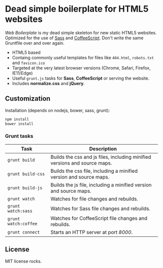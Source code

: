 Dead simple boilerplate for HTML5 websites
==========================================
*Web Boilerplate* is my dead simple skeleton for new static HTML5 websites. Optimized for the use of [Sass](http://sass-lang.com) and [CoffeeScript](http://coffeescript.org). Don't write the same Gruntfile over and over again.

- HTML5 based
- Containg commonly useful templates for files like `404.html`, `robots.txt` and `favicon.ico`
- Targeted at the very latest browser versions (Chrome, Safari, Firefox, IE11/Edge)
- Useful `grunt.js` tasks for **Sass**, **CoffeeScript** or serving the website.
- Includes **normalize.css** and **jQuery**.

## Customization
Installation (depends on nodejs, bower, sass, grunt):

```bash
npm install
bower install
```

### Grunt tasks

| Task | Description |
|------|-------------|
| `grunt build` | Builds the css and js files, including minified versions and source maps. |
| `grunt build-css` | Builds the css file, including a minified version and source maps. |
| `grunt build-js` | Builds the js file, including a minified version and source maps. |
| `grunt watch` | Watches for file changes and rebuilds. |
| `grunt watch:sass` | Watches for Sass file changes and rebuilds. |
| `grunt watch:coffee` | Watches for CoffeeScript file changes and rebuilds. |
| `grunt connect` | Starts an HTTP server at port *8000*. |

## License
MIT license rocks.
